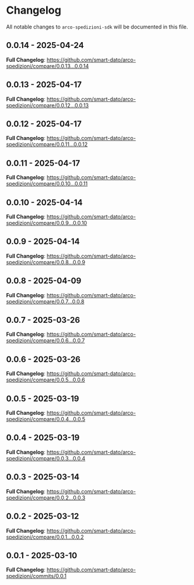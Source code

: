 # Changelog

All notable changes to `arco-spedizioni-sdk` will be documented in this file.

## 0.0.14 - 2025-04-24

**Full Changelog**: https://github.com/smart-dato/arco-spedizioni/compare/0.0.13...0.0.14

## 0.0.13 - 2025-04-17

**Full Changelog**: https://github.com/smart-dato/arco-spedizioni/compare/0.0.12...0.0.13

## 0.0.12 - 2025-04-17

**Full Changelog**: https://github.com/smart-dato/arco-spedizioni/compare/0.0.11...0.0.12

## 0.0.11 - 2025-04-17

**Full Changelog**: https://github.com/smart-dato/arco-spedizioni/compare/0.0.10...0.0.11

## 0.0.10 - 2025-04-14

**Full Changelog**: https://github.com/smart-dato/arco-spedizioni/compare/0.0.9...0.0.10

## 0.0.9 - 2025-04-14

**Full Changelog**: https://github.com/smart-dato/arco-spedizioni/compare/0.0.8...0.0.9

## 0.0.8 - 2025-04-09

**Full Changelog**: https://github.com/smart-dato/arco-spedizioni/compare/0.0.7...0.0.8

## 0.0.7 - 2025-03-26

**Full Changelog**: https://github.com/smart-dato/arco-spedizioni/compare/0.0.6...0.0.7

## 0.0.6 - 2025-03-26

**Full Changelog**: https://github.com/smart-dato/arco-spedizioni/compare/0.0.5...0.0.6

## 0.0.5 - 2025-03-19

**Full Changelog**: https://github.com/smart-dato/arco-spedizioni/compare/0.0.4...0.0.5

## 0.0.4 - 2025-03-19

**Full Changelog**: https://github.com/smart-dato/arco-spedizioni/compare/0.0.3...0.0.4

## 0.0.3 - 2025-03-14

**Full Changelog**: https://github.com/smart-dato/arco-spedizioni/compare/0.0.2...0.0.3

## 0.0.2 - 2025-03-12

**Full Changelog**: https://github.com/smart-dato/arco-spedizioni/compare/0.0.1...0.0.2

## 0.0.1 - 2025-03-10

**Full Changelog**: https://github.com/smart-dato/arco-spedizioni/commits/0.0.1
